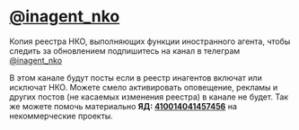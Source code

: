 # [@inagent_nko](https://tele.click/inagent_nko)

Копия реестра НКО, выполняющих функции иностранного агента, чтобы следить за обновлением подпишитесь на канал в телеграм [@inagent_nko](https://tele.click/inagent_nko)

В этом канале будут посты если в реестр инагентов включат или исключат НКО. Можете смело активировать оповещение, рекламы и других постов (не касаемых изменения реестра) в канале не будет. Так же можете помочь материально **ЯД: [410014041457456](https://ivanprotchenko.github.io/)** на некоммерческие проекты.
